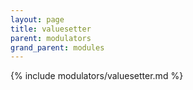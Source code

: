 ```yaml
---
layout: page
title: valuesetter
parent: modulators
grand_parent: modules
---
```


{% include modulators/valuesetter.md %}
